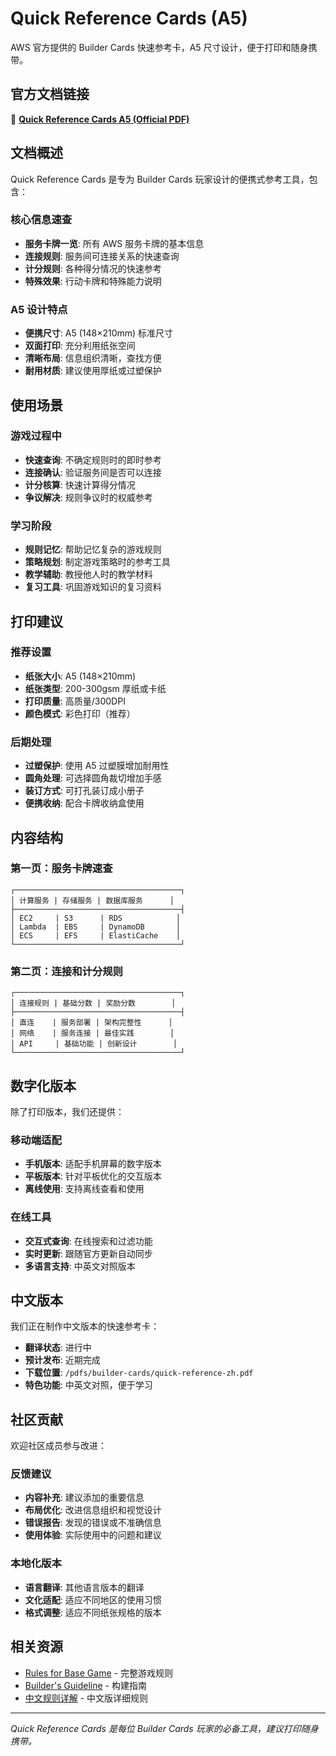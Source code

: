 # Quick Reference Cards (A5)

AWS 官方提供的 Builder Cards 快速参考卡，A5 尺寸设计，便于打印和随身携带。

## 官方文档链接

📄 **[Quick Reference Cards A5 (Official PDF)](https://d1.awsstatic.com/gametech/buildercards/AWS_Builder_Cards_Quick_Reference.pdf)**

## 文档概述

Quick Reference Cards 是专为 Builder Cards 玩家设计的便携式参考工具，包含：

### 核心信息速查
- **服务卡牌一览**: 所有 AWS 服务卡牌的基本信息
- **连接规则**: 服务间可连接关系的快速查询
- **计分规则**: 各种得分情况的快速参考
- **特殊效果**: 行动卡牌和特殊能力说明

### A5 设计特点
- **便携尺寸**: A5 (148×210mm) 标准尺寸
- **双面打印**: 充分利用纸张空间
- **清晰布局**: 信息组织清晰，查找方便
- **耐用材质**: 建议使用厚纸或过塑保护

## 使用场景

### 游戏过程中
- **快速查询**: 不确定规则时的即时参考
- **连接确认**: 验证服务间是否可以连接
- **计分核算**: 快速计算得分情况
- **争议解决**: 规则争议时的权威参考

### 学习阶段
- **规则记忆**: 帮助记忆复杂的游戏规则
- **策略规划**: 制定游戏策略时的参考工具
- **教学辅助**: 教授他人时的教学材料
- **复习工具**: 巩固游戏知识的复习资料

## 打印建议

### 推荐设置
- **纸张大小**: A5 (148×210mm)
- **纸张类型**: 200-300gsm 厚纸或卡纸
- **打印质量**: 高质量/300DPI
- **颜色模式**: 彩色打印（推荐）

### 后期处理
- **过塑保护**: 使用 A5 过塑膜增加耐用性
- **圆角处理**: 可选择圆角裁切增加手感
- **装订方式**: 可打孔装订成小册子
- **便携收纳**: 配合卡牌收纳盒使用

## 内容结构

### 第一页：服务卡牌速查
```
┌─────────────────────────────────────┐
│ 计算服务 | 存储服务 | 数据库服务      │
├─────────────────────────────────────┤
│ EC2     | S3      | RDS            │
│ Lambda  | EBS     | DynamoDB       │
│ ECS     | EFS     | ElastiCache    │
└─────────────────────────────────────┘
```

### 第二页：连接和计分规则
```
┌─────────────────────────────────────┐
│ 连接规则 | 基础分数 | 奖励分数        │
├─────────────────────────────────────┤
│ 直连    | 服务部署 | 架构完整性      │
│ 网络    | 服务连接 | 最佳实践        │
│ API     | 基础功能 | 创新设计        │
└─────────────────────────────────────┘
```

## 数字化版本

除了打印版本，我们还提供：

### 移动端适配
- **手机版本**: 适配手机屏幕的数字版本
- **平板版本**: 针对平板优化的交互版本
- **离线使用**: 支持离线查看和使用

### 在线工具
- **交互式查询**: 在线搜索和过滤功能
- **实时更新**: 跟随官方更新自动同步
- **多语言支持**: 中英文对照版本

## 中文版本

我们正在制作中文版本的快速参考卡：

- **翻译状态**: 进行中
- **预计发布**: 近期完成
- **下载位置**: `/pdfs/builder-cards/quick-reference-zh.pdf`
- **特色功能**: 中英文对照，便于学习

## 社区贡献

欢迎社区成员参与改进：

### 反馈建议
- **内容补充**: 建议添加的重要信息
- **布局优化**: 改进信息组织和视觉设计
- **错误报告**: 发现的错误或不准确信息
- **使用体验**: 实际使用中的问题和建议

### 本地化版本
- **语言翻译**: 其他语言版本的翻译
- **文化适配**: 适应不同地区的使用习惯
- **格式调整**: 适应不同纸张规格的版本

## 相关资源

- [Rules for Base Game](./rules-base-game.md) - 完整游戏规则
- [Builder's Guideline](./builders-guideline.md) - 构建指南
- [中文规则详解](../zh/rules.md) - 中文版详细规则

---

*Quick Reference Cards 是每位 Builder Cards 玩家的必备工具，建议打印随身携带。*